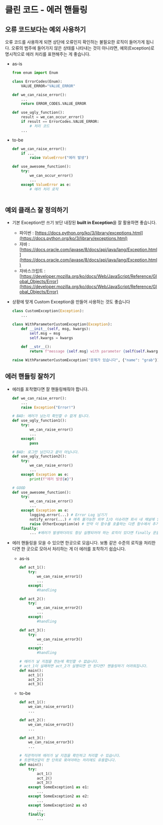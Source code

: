 # 클린 코드 - 에러 핸들링

## 오류 코드보다는 예외 사용하기

오류 코드를 사용하게 되면 상단에 오류인지 확인하는 불필요한 로직이 들어가게 됩니다. 오류의 범주에 들어가지 않은 상태를 나타내는 것이 아니라면, 예외(Exception)로 명시적으로 에러 처리를 표현해주는 게 좋습니다. 

- as-is

  ```python
  from enum import Enum 
  
  class ErrorCodes(Enum):
      VALUE_ERROR="VALUE_ERROR"
  
  def we_can_raise_error():
      ...
      return ERROR_CODES.VALUE_ERROR
  
  def use_ugly_function():
      result = we_can_occur_error()
      if result == ErrorCodes.VALUE_ERROR:
          # 처리 코드
      ...
  ```

- to-be
  
  ```python
  def we_can_raise_error():
      if ...
          raise ValueError("에러 발생")
  
  def use_awesome_function():
      try:
          we_can_occur_error()
          ...
      except ValueError as e:
          # 에러 처리 로직				
          
  ```

## 예외 클래스 잘 정의하기

- 기본 Exception만 쓰기 보단 내장된 **built in Exception**을 잘 활용하면 좋습니다.
    - 파이썬 : [https://docs.python.org/ko/3/library/exceptions.html](https://docs.python.org/ko/3/library/exceptions.html)
    - 자바 : [https://docs.oracle.com/javase/8/docs/api/java/lang/Exception.html](https://docs.oracle.com/javase/8/docs/api/java/lang/Exception.html)
    - 자바스크립트 : [https://developer.mozilla.org/ko/docs/Web/JavaScript/Reference/Global_Objects/Error](https://developer.mozilla.org/ko/docs/Web/JavaScript/Reference/Global_Objects/Error)
- 상황에 맞게 Custom Exception을 만들어 사용하는 것도 좋습니다

  ```python
  class CustomException(Exception):
      ...
  
  class WithParameterCustomException(Exception):
      def __init__(self, msg, kwargs):
          self.msg = msg
          self.kwargs = kwargs
      
      def __str__():
          return f"message {self.msg} with parameter {self(self.kwargs)}"
  
  raise WithParameterCustomException("문제가 있습니다", {"name": "grab"})
  
  ```

## 에러 핸들링 잘하기

- 에러를 포착했다면 잘 핸들링해줘야 합니다.

  ```python
  def we_can_raise_error():
      ...
      raise Exception("Error!")
  
  # BAD: 에러가 났는지 확인할 수 없게 됩니다.
  def use_ugly_function1():
      try:
          we_can_raise_error()
          ...
      except:
          pass
  
  # BAD: 로그만 남긴다고 끝이 아닙니다.
  def use_ugly_function2():
      try:
          we_can_raise_error()
          ...
      except Exception as e:
          print(f"에러 발생{e}")
  
  # GOOD
  def use_awesome_function():
      try:
          we_can_raise_error()
          ...
      except Exception as e:
          logging.error(...) # Error Log 남기기
          notify_error(...) # 예측 불가능한 외부 I/O 이슈라면 회사 내 채널에 알리기(이메일, 슬랙 etc)
          raise OtherException(e) # 만약 이 함수를 호출하는 다른 함수에서 추가로 처리해야 한다면 에러를 전파하기
      finally:
          ... #에러가 발생하더라도 항상 실행되어야 하는 로직이 있다면 finally 문을 넣어주기
  ```

- 에러 핸들링을 모을 수 있으면 한곳으로 모읍니다. 보통 같은 수준의 로직을 처리한다면 한 곳으로 모아서 처리하는 게 더 에러를 포착하기 쉽습니다.
    - as-is
      ```python
      def act_1():
          try:
              we_can_raise_error1()
              ...
          except:
              #handling
  
      def act_2():
          try:
              we_can_raise_error2()
              ...
          except:
              #handling
  
      def act_3():
          try:
              we_can_raise_error3()
              ...
          except:
              #handling
  
      # 에러가 날 지점을 한눈에 확인할 수 없습니다. 
      # act_1이 실패하면 act_2가 실행되면 안 된다면? 핸들링하기 어려워집니다.
      def main():
          act_1()
          act_2()
          act_3()
  
      ```

    - to-be

      ```python
      def act_1():
          we_can_raise_error1()
          ...
  
      def act_2():
          we_can_raise_error2()
          ...
  
      def act_3():
          we_can_raise_error3()
          ...
  
      # 직관적이며 에러가 날 지점을 확인하고 처리할 수 있습니다.
      # 트랜잭션같이 한 단위로 묶여야하는 처리에도 유용합니다.
      def main():
          try:
              act_1()
              act_2()
              act_3()
          except SomeException1 as e1:
              ...
          except SomeException2 as e2:	
              ...
          except SomeException2 as e3
              ...
          finally:
              ...	
  
      ```